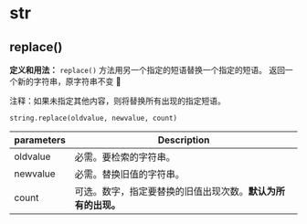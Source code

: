# str

## replace()

**定义和用法：**
`replace()` 方法用另一个指定的短语替换一个指定的短语。
返回一个新的字符串，原字符串不变 🤗

注释：如果未指定其他内容，则将替换所有出现的指定短语。

`string.replace(oldvalue, newvalue, count)`

| parameters | Description                   |
|------------|-------------------------------|
| oldvalue   | 必需。要检索的字符串。                   |
| newvalue   | 必需。替换旧值的字符串。                  |
| count      | 可选。数字，指定要替换的旧值出现次数。**默认为所有的出现。**  |



